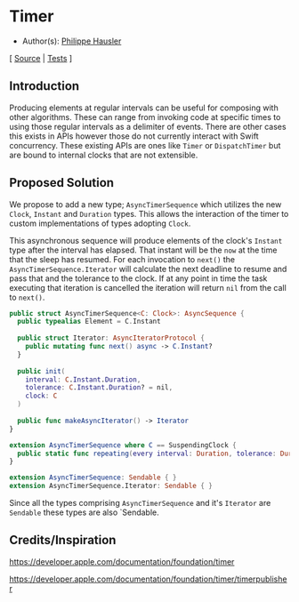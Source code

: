 # Timer

* Author(s): [Philippe Hausler](https://github.com/phausler)

[
[Source](https://github.com/apple/swift-async-algorithms/blob/main/Sources/AsyncAlgorithms/AsyncTimerSequence.swift) |
[Tests](https://github.com/apple/swift-async-algorithms/blob/main/Tests/AsyncAlgorithmsTests/TestTimer.swift)
]

## Introduction

Producing elements at regular intervals can be useful for composing with other algorithms. These can range from invoking code at specific times to using those regular intervals as a delimiter of events. There are other cases this exists in APIs however those do not currently interact with Swift concurrency. These existing APIs are ones like `Timer` or `DispatchTimer` but are bound to internal clocks that are not extensible.

## Proposed Solution

We propose to add a new type; `AsyncTimerSequence` which utilizes the new `Clock`, `Instant` and `Duration` types. This allows the interaction of the timer to custom implementations of types adopting `Clock`.

This asynchronous sequence will produce elements of the clock's `Instant` type after the interval has elapsed. That instant will be the `now` at the time that the sleep has resumed. For each invocation to `next()` the `AsyncTimerSequence.Iterator` will calculate the next deadline to resume and pass that and the tolerance to the clock. If at any point in time the task executing that iteration is cancelled the iteration will return `nil` from the call to `next()`.

```swift
public struct AsyncTimerSequence<C: Clock>: AsyncSequence {
  public typealias Element = C.Instant
  
  public struct Iterator: AsyncIteratorProtocol {
    public mutating func next() async -> C.Instant?
  }
  
  public init(
    interval: C.Instant.Duration, 
    tolerance: C.Instant.Duration? = nil, 
    clock: C
  )
  
  public func makeAsyncIterator() -> Iterator
}

extension AsyncTimerSequence where C == SuspendingClock {
  public static func repeating(every interval: Duration, tolerance: Duration? = nil) -> AsyncTimerSequence<SuspendingClock>
}

extension AsyncTimerSequence: Sendable { }
extension AsyncTimerSequence.Iterator: Sendable { }
```

Since all the types comprising `AsyncTimerSequence` and it's `Iterator` are `Sendable` these types are also `Sendable.

## Credits/Inspiration

https://developer.apple.com/documentation/foundation/timer

https://developer.apple.com/documentation/foundation/timer/timerpublisher
